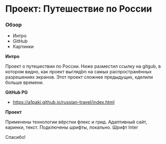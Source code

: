 # Проект: Путешествие по России

### Обзор
* Интро
* GitHub
* Картинки

**Интро**

Проект о путешествии по России.
Ниже разместил ссылку на gitgub, в котором видно, как проект выглядbn на самых распространённых разрешениях экранов.
Этот проект сложнее предыдущих, кделили больше времени.

**GitHub PG**

* https://a1paki.github.io/russian-travel/index.html

**Проект**

Применены технологии вёрстки флекс и грид. Адаптивный сайт, каринки, текст.
Подключены шрифты, локально.
Шрифт Inter

Спасибо!

